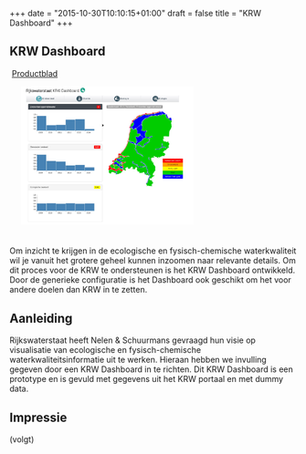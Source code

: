 +++
date = "2015-10-30T10:10:15+01:00"
draft = false
title = "KRW Dashboard"
+++

## <a name="algemeen"></a>KRW Dashboard

<i class="fa fa-download"></i>&nbsp;<a href="../files/KRW-Showcase.pdf">Productblad</a>

<img src="../../images/screenshot-krw-kpi.jpg" width="60%" style="margin:0 0 20px 20px;" class="pull-right img-responsive img-thumbnail">


Om inzicht te krijgen in de ecologische en fysisch-chemische waterkwaliteit wil je vanuit het grotere geheel kunnen inzoomen naar relevante details. Om dit proces voor de KRW te ondersteunen is het KRW Dashboard ontwikkeld. Door de generieke configuratie is het Dashboard ook geschikt om het voor andere doelen dan KRW in te zetten.

## <a name="aanleiding"></a>Aanleiding

Rijkswaterstaat heeft Nelen & Schuurmans gevraagd hun visie op visualisatie van ecologische en fysisch-chemische waterkwaliteitsinformatie uit te werken. Hieraan hebben we invulling gegeven door een KRW Dashboard in te richten. Dit KRW Dashboard is een prototype en is gevuld met gegevens uit het KRW portaal en met dummy data.

## <a name="impressie"></a>Impressie

(volgt)